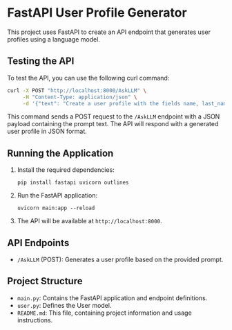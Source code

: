 # FastAPI User Profile Generator

This project uses FastAPI to create an API endpoint that generates user profiles using a language model.

## Testing the API

To test the API, you can use the following curl command:

```bash
curl -X POST "http://localhost:8000/AskLLM" \
     -H "Content-Type: application/json" \
     -d '{"text": "Create a user profile with the fields name, last_name and id"}'
```

This command sends a POST request to the `/AskLLM` endpoint with a JSON payload containing the prompt text. The API will respond with a generated user profile in JSON format.

## Running the Application

1. Install the required dependencies:

   ```
   pip install fastapi uvicorn outlines
   ```

2. Run the FastAPI application:

   ```
   uvicorn main:app --reload
   ```

3. The API will be available at `http://localhost:8000`.

## API Endpoints

- `/AskLLM` (POST): Generates a user profile based on the provided prompt.

## Project Structure

- `main.py`: Contains the FastAPI application and endpoint definitions.
- `user.py`: Defines the User model.
- `README.md`: This file, containing project information and usage instructions.

